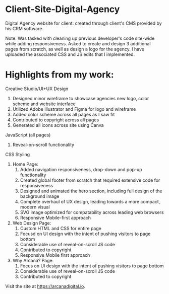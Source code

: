 # Client-Site-Digital-Agency
Digital Agency website for client: created through client's CMS provided by his CRM software.

Note: Was tasked with cleaning up previous developer's code site-wide while adding responsiveness. Asked to create and design 3 additional pages from scratch, as well as design a logo for the agency. I have uploaded the associated CSS and JS edits that I implemented.

# Highlights from my work:
Creative Studio/UI+UX Design
1.  Designed minor wireframe to showcase agencies new logo, color scheme and website interface
1.  Utilized Adobe Illustrator and Figma for logo and wireframe
1.  Added color scheme across all pages as I saw fit
1.  Contributed to copyright across all pages
1.  Generated all icons across site using Canva

JavaScript (all pages)
1.  Reveal-on-scroll functionality

CSS Styling
1.  Home Page:
    1. Added navigation responsiveness, drop-down and pop-up functionality
    1. Created global footer from scratch that required extensive code for responsiveness
    1. Designed and animated the hero section, including full design of the background image
    1. Complete overhaul of UX design, leading towards a more compact, modern visual
    1. SVG image optimized for compatability across leading web browsers
    1. Responsive Mobile-first approach
1.  Web Design Page:
    1. Custom HTML and CSS for entire page
    1. Focusd on UI design with the intent of pushing visitors to page bottom
    1. Considerable use of reveal-on-scroll JS code
    1. Contributed to copyright
    1. Responsive Mobile first approach
1.  Why Arcana? Page:
    1. Focus on UI design with the intent of pushing visitors to page bottom
    1. Considerable use of reveal-on-scroll JS code
    1. Contributed to copyright

Visit the site at <https://arcanadigital.io>.
